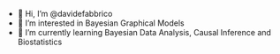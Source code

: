 - 👋  Hi, I’m @davidefabbrico
- 👀  I’m interested in Bayesian Graphical Models
- 🌱  I’m currently learning Bayesian Data Analysis, Causal Inference and Biostatistics
